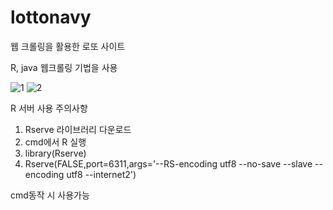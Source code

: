 # lottonavy

웹 크롤링을 활용한 로또 사이트

R, java 웹크롤링 기법을 사용

![1](https://user-images.githubusercontent.com/34128998/89152066-4b695f00-d59d-11ea-8b11-632df46ea1e3.PNG)
![2](https://user-images.githubusercontent.com/34128998/89152072-4f957c80-d59d-11ea-9432-bd99b7e2145a.PNG)



R 서버 사용 주의사항
1. Rserve 라이브러리 다운로드
2. cmd에서 R 실행 
3. library(Rserve) 
4. Rserve(FALSE,port=6311,args='--RS-encoding utf8 --no-save --slave --encoding utf8  --internet2') 

cmd동작 시 사용가능 

